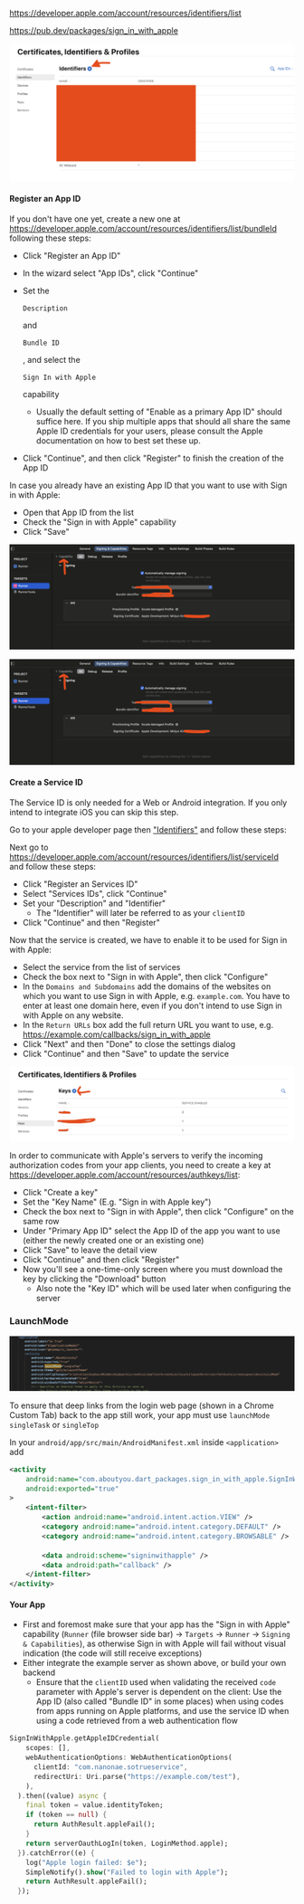 https://developer.apple.com/account/resources/identifiers/list

https://pub.dev/packages/sign_in_with_apple

![image-20240618085500212](../assets/img/sign_in_apple/image-20240618085500212.png)

#### Register an App ID

If you don't have one yet, create a new one at https://developer.apple.com/account/resources/identifiers/list/bundleId following these steps:

- Click "Register an App ID"

- In the wizard select "App IDs", click "Continue"

- Set the

   

  ```
  Description
  ```

   

  and

   

  ```
  Bundle ID
  ```

  , and select the

   

  ```
  Sign In with Apple
  ```

   

  capability

  - Usually the default setting of "Enable as a primary App ID" should suffice here. If you ship multiple apps that should all share the same Apple ID credentials for your users, please consult the Apple documentation on how to best set these up.

- Click "Continue", and then click "Register" to finish the creation of the App ID

In case you already have an existing App ID that you want to use with Sign in with Apple:

- Open that App ID from the list
- Check the "Sign in with Apple" capability
- Click "Save"



![image-20240618085642827](../assets/img/sign_in_apple/image-20240618085642827.png)

![image-20240618085702803](../assets/img/sign_in_apple/image-20240618085702803.png)



#### Create a Service ID

The Service ID is only needed for a Web or Android integration. If you only intend to integrate iOS you can skip this step.

Go to your apple developer page then ["Identifiers"](https://developer.apple.com/account/resources/identifiers/list) and follow these steps:

Next go to https://developer.apple.com/account/resources/identifiers/list/serviceId and follow these steps:

- Click "Register an Services ID"
- Select "Services IDs", click "Continue"
- Set your "Description" and "Identifier"
  - The "Identifier" will later be referred to as your `clientID`
- Click "Continue" and then "Register"

Now that the service is created, we have to enable it to be used for Sign in with Apple:

- Select the service from the list of services
- Check the box next to "Sign in with Apple", then click "Configure"
- In the `Domains and Subdomains` add the domains of the websites on which you want to use Sign in with Apple, e.g. `example.com`. You have to enter at least one domain here, even if you don't intend to use Sign in with Apple on any website.
- In the `Return URLs` box add the full return URL you want to use, e.g. https://example.com/callbacks/sign_in_with_apple
- Click "Next" and then "Done" to close the settings dialog
- Click "Continue" and then "Save" to update the service

![image-20240618085835415](../assets/img/sign_in_apple/image-20240618085835415.png)



In order to communicate with Apple's servers to verify the incoming authorization codes from your app clients, you need to create a key at https://developer.apple.com/account/resources/authkeys/list:

- Click "Create a key"
- Set the "Key Name" (E.g. "Sign in with Apple key")
- Check the box next to "Sign in with Apple", then click "Configure" on the same row
- Under "Primary App ID" select the App ID of the app you want to use (either the newly created one or an existing one)
- Click "Save" to leave the detail view
- Click "Continue" and then click "Register"
- Now you'll see a one-time-only screen where you must download the key by clicking the "Download" button
  - Also note the "Key ID" which will be used later when configuring the server

### LaunchMode

![image-20240618090014386](../assets/img/sign_in_apple/image-20240618090014386.png)

To ensure that deep links from the login web page (shown in a Chrome Custom Tab) back to the app still work, your app must use `launchMode` `singleTask` or `singleTop`



In your `android/app/src/main/AndroidManifest.xml` inside `<application>` add

```xml
<activity
    android:name="com.aboutyou.dart_packages.sign_in_with_apple.SignInWithAppleCallback"
    android:exported="true"
>
    <intent-filter>
        <action android:name="android.intent.action.VIEW" />
        <category android:name="android.intent.category.DEFAULT" />
        <category android:name="android.intent.category.BROWSABLE" />

        <data android:scheme="signinwithapple" />
        <data android:path="callback" />
    </intent-filter>
</activity>
```



#### Your App

- First and foremost make sure that your app has the "Sign in with Apple" capability (`Runner` (file browser side bar) -> `Targets` -> `Runner` -> `Signing & Capabilities`), as otherwise Sign in with Apple will fail without visual indication (the code will still receive exceptions)
- Either integrate the example server as shown above, or build your own backend
  - Ensure that the `clientID` used when validating the received `code` parameter with Apple's server is dependent on the client: Use the App ID (also called "Bundle ID" in some places) when using codes from apps running on Apple platforms, and use the service ID when using a code retrieved from a web authentication flow





```dart
SignInWithApple.getAppleIDCredential(
    scopes: [],
    webAuthenticationOptions: WebAuthenticationOptions(
      clientId: "com.nanonae.sotrueservice",
      redirectUri: Uri.parse("https://example.com/test"),
    ),
  ).then((value) async {
    final token = value.identityToken;
    if (token == null) {
      return AuthResult.appleFail();
    }
    return serverOauthLogIn(token, LoginMethod.apple);
  }).catchError((e) {
    log("Apple login failed: $e");
    SimpleNotify().show("Failed to login with Apple");
    return AuthResult.appleFail();
  });
```


